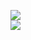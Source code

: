 [![](https://img.shields.io/badge/Made%20With-Github%20Spray-lightgrey.svg?style=for-the-badge&logo=github)](https://github.com/Annihil/github-spray#4091)  
[![](https://i.imgur.com/2DrTn0Z.gif)](https://github.com/Annihil/github-spray)
